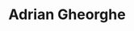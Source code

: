 ---
title: Adrian Gheorghe
bio: |
  I specialize in developing web applications and have over 8 years experience working with the LAMP stack. My main language of choice is PHP although I also have experience with writing Python, GO, Javascript, Bash. I have a passion for automation and using the right tool for the right job.
  
  Very keen on learning new technologies.

avatar: /profile-img.jpg
featured: true
social:
  - title: github
    url: https://github.com/adrian-gheorghe
    handle: adrian-gheorghe
  - title: medium
    url: https://medium.com/@adrian.gheorghe.dev
    handle: adrian.gheorghe.dev
  - title: twitter
    url: https://twitter.com/adi_ghe
    handle: adi_ghe
    cv: false
  - title: linkedin
    url: https://www.linkedin.com/in/adrian-gheorghe-01836344/
    handle: adrian-gheorghe-01836344
  - title: facebook
    url: https://www.facebook.com/adrian.gheorghe.7
    handle: adrian.gheorghe.7
    cv: false
---